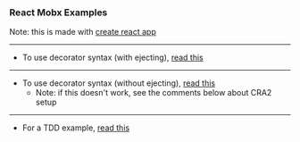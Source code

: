 ### React Mobx Examples

Note: this is made with [create react app](https://github.com/facebook/create-react-app)

---

- To use decorator syntax (with ejecting), [read this](https://www.leighhalliday.com/create-react-app-mobx-decorators)

---

- To use decorator syntax (without ejecting), [read this](https://www.leighhalliday.com/mobx-create-react-app-without-ejecting)
  - Note: if this doesn't work, see the comments below about CRA2 setup

---

- For a TDD example, [read this](https://semaphoreci.com/community/tutorials/how-to-test-react-and-mobx-with-jest)
